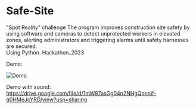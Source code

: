 # Safe-Site
"Spot Reality" challenge 
The program improves construction site safety by 
using software and cameras to detect unprotected 
workers in elevated zones, alerting administrators 
and triggering alarms until safety harnesses are 
secured.         
Using Python.
Hackathon_2023

Demo:

![Demo](demo.gif)


Demo with sound:
https://drive.google.com/file/d/1mW87asGg04n2NHgQpnnif-q0HMeJcYRD/view?usp=sharing
